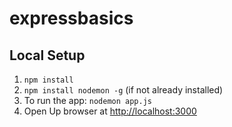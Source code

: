 # expressbasics

## Local Setup

1. `npm install`
1. `npm install nodemon -g`  (if not already installed)
1. To run the app:  `nodemon app.js`
1. Open Up browser at [http://localhost:3000](http://localhost:3000)